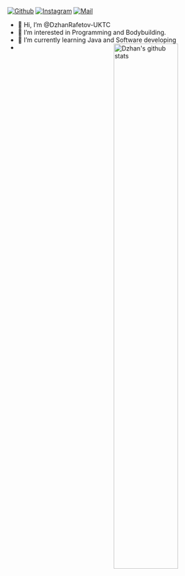 


[![Github](https://img.shields.io/badge/-Github-000?style=flat&logo=Github&logoColor=white)](https://github.com/DzhanRafetov-UKTC)
[![Instagram](https://img.shields.io/badge/-Instagram-c13584?style=flat&labelColor=c13584&logo=instagram&logoColor=white)](https://www.instagram.com/dzhan_rafetov/?hl=en)
[![Mail](https://img.shields.io/badge/-Mail-c14438?style=flat&logo=Gmail&logoColor=white)](mailto:18510@uktc-bg.com)
- 👋 Hi, I’m @DzhanRafetov-UKTC
- 👀 I’m interested in Programming and Bodybuilding.
- 🌱 I’m currently learning Java and  Software developing
- <a href="https://github.com/DzhanRafetov-UKTC">
    <img width="55%" align="right" alt="Dzhan's github stats" src="https://github-readme-stats.vercel.app/api?username=DzhanRafetov-UKTC&show_icons=true&hide_border=true" />
  </a>
<!---
DzhanRafetov-UKTC/DzhanRafetov-UKTC is a ✨ special ✨ repository because its `README.md` (this file) appears on your GitHub profile.
You can click the Preview link to take a look at your changes.
--->
